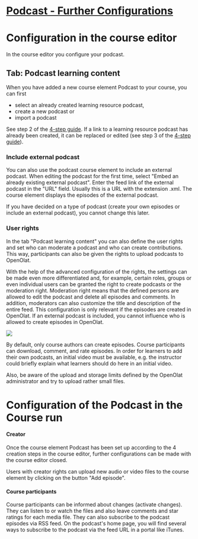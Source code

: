 #  [Podcast - Further Configurations](Podcast+-+Further+Configurations.html)

# Configuration in the course editor

In the course editor you configure your podcast.

## Tab: Podcast learning content

When you have added a new course element Podcast to your course, you can first

  * select an already created learning resource podcast,
  * create a new podcast or
  * import a podcast

See step 2 of the [4-step guide](Four+Steps+to+Your+Podcast.html). If a link
to a learning resource podcast has already been created, it can be replaced or
edited (see step 3 of the [4-step guide](Four+Steps+to+Your+Podcast.html)).

### Include external podcast

You can also use the podcast course element to include an external podcast.
When editing the podcast for the first time, select "Embed an already existing
external podcast". Enter the feed link of the external podcast in the "URL"
field. Usually this is a URL with the extension .xml. The course element
displays the episodes of the external podcast.

If you have decided on a type of podcast (create your own episodes or include
an external podcast), you cannot change this later.

### User rights

In the tab "Podcast learning content" you can also define the user rights and
set who can moderate a podcast and who can create contributions. This way,
participants can also be given the rights to upload podcasts to OpenOlat.

With the help of the advanced configuration of the rights, the settings can be
made even more differentiated and, for example, certain roles, groups or even
individual users can be granted the right to create podcasts or the moderation
right. Moderation right means that the defined persons are allowed to edit the
podcast and delete all episodes and comments. In addition, moderators can also
customize the title and description of the entire feed. This configuration is
only relevant if the episodes are created in OpenOlat. If an external podcast
is included, you cannot influence who is allowed to create episodes in
OpenOlat.

![](../../download/attachments/108600776/rights%20podcast.png)

By default, only course authors can create episodes. Course participants can
download, comment, and rate episodes. In order for learners to add their own
podcasts, an initial video must be available, e.g. the instructor could
briefly explain what learners should do here in an initial video.

Also, be aware of the upload and storage limits defined by the OpenOlat
administrator and try to upload rather small files.

# Configuration of the Podcast in the Course run

#### Creator

Once the course element Podcast has been set up according to the 4 creation
steps in the course editor, further configurations can be made with the course
editor closed.

Users with creator rights can upload new audio or video files to the course
element by clicking on the button "Add episode".

#### Course participants

Course participants can be informed about changes (activate changes). They can
listen to or watch the files and also leave comments and star ratings for each
media file. They can also subscribe to the podcast episodes via RSS feed. On
the podcast's home page, you will find several ways to subscribe to the
podcast via the feed URL in a portal like iTunes.

  

